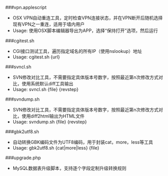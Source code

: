 ###vpn.applescript
- OSX VPN自动重连工具，定时检查VPN连接状态，并在VPN断开后随机选择现有VPN之一重连，适用于墙内用户
- Usage: 使用OSX脚本编辑器导出为APP，选择“保持打开”选项，然后运行

###cgitest.sh
- CGI接口测试工具，遍历指定域名的所有IP（使用nslookup）地址
- Usage: cgitest.sh {url}

###svncl.sh
- SVN修改对比工具，不需要指定具体版本号数字，按照最近第n次修改方式对比，使用系统默认diff工具输出
- Usage: svncl.sh {file} {revstep}

###svndump.sh
- SVN修改对比工具，不需要指定具体版本号数字，按照最近第n次修改方式对比，使用diff2html输出为HTML文件
- Usage: svndump.sh {file} {revstep}

###gbk2utf8.sh
- 自动转换GBK编码文件为UTF8编码，用于封装cat，more，less等工具
- Usage: gbk2utf8.sh {cat|more|less} {file}

###upgrade.php
- MySQL数据表升级脚本，支持逐个字段定制升级转换规则